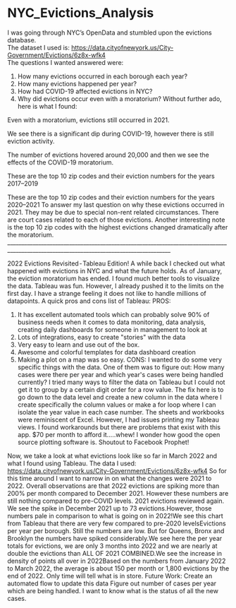 # NYC_Evictions_Analysis

I was going through NYC’s OpenData and stumbled upon the evictions database.
<br>The dataset I used is: https://data.cityofnewyork.us/City-Government/Evictions/6z8x-wfk4
<br>The questions I wanted answered were:
1) How many evictions occurred in each borough each year?
2) How many evictions happened per year?
3) How had COVID-19 affected evictions in NYC?
4) Why did evictions occur even with a moratorium?
Without further ado, here is what I found:

Even with a moratorium, evictions still occurred in 2021.

We see there is a significant dip during COVID-19, however there is still eviction activity.

The number of evictions hovered around 20,000 and then we see the effects of the COVID-19 moratorium.

These are the top 10 zip codes and their eviction numbers for the years 2017–2019

These are the top 10 zip codes and their eviction numbers for the years 2020–2021
To answer my last question on why these evictions occurred in 2021. They may be due to special non-rent related circumstances. There are court cases related to each of those evictions. Another interesting note is the top 10 zip codes with the highest evictions changed dramatically after the moratorium.
________________________________________________________________________________________________________________________________________</br>

2022 Evictions Revisited - Tableau Edition!
A while back I checked out what happened with evictions in NYC and what the future holds. As of January, the eviction moratorium has ended. I found much better tools to visualize the data. Tableau was fun. However, I already pushed it to the limits on the first day. I have a strange feeling it does not like to handle millions of datapoints.
A quick pros and cons list of Tableau:
PROS:
1. It has excellent automated tools which can probably solve 90% of business needs when it comes to data monitoring, data analysis, creating daily dashboards for someone in management to look at
2. Lots of integrations, easy to create "stories" with the data
3. Very easy to learn and use out of the box.
4. Awesome and colorful templates for data dashboard creation
5. Making a plot on a map was so easy.
CONS:
I wanted to do some very specific things with the data. One of them was to figure out: How many cases were there per year and which year's cases were being handled currently? I tried many ways to filter the data on Tableau but I could not get it to group by a certain digit order for a row value. The fix here is to go down to the data level and create a new column in the data where I create specifically the column values or make a for loop where I can isolate the year value in each case number.
The sheets and workbooks were reminiscent of Excel. However, I had issues printing my Tableau views. I found workarounds but there are problems that exist with this app.
$70 per month to afford it…..whew! I wonder how good the open source plotting software is. Shoutout to Facebook Prophet!

Now, we take a look at what evictions look like so far in March 2022 and what I found using Tableau.
The data I used: https://data.cityofnewyork.us/City-Government/Evictions/6z8x-wfk4
So for this time around I want to narrow in on what the changes were 2021 to 2022. Overall observations are that 2022 evictions are spiking more than 200% per month compared to December 2021. However these numbers are still nothing compared to pre-COVID levels.
2021 evictions reviewed again. We see the spike in December 2021 up to 73 evictions.However, those numbers pale in comparison to what is going on in 2022!We see this chart from Tableau that there are very few compared to pre-2020 levelsEvictions per year per borough. Still the numbers are low. But for Queens, Bronx and Brooklyn the numbers have spiked considerably.We see here the per year totals for evictions, we are only 3 months into 2022 and we are nearly at double the evictions than ALL OF 2021 COMBINED.We see the increase in density of points all over in 2022Based on the numbers from January 2022 to March 2022, the average is about 150 per month or 1,800 evictions by the end of 2022. Only time will tell what is in store.
Future Work:
Create an automated flow to update this data
Figure out number of cases per year which are being handled. I want to know what is the status of all the new cases.
